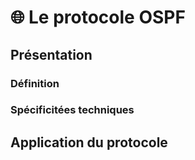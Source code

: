# 🌐 Le protocole OSPF

## Présentation

### Définition

### Spécificitées techniques

## Application du protocole